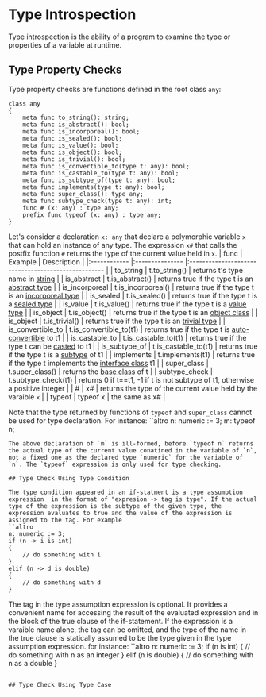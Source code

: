# Type Introspection

Type introspection is the ability of a program to examine the type or properties of a variable at runtime.

## Type Property Checks

Type property checks are functions defined in the root class `any`:
```altro
class any
{
    meta func to_string(): string;
    meta func is_abstract(): bool;
    meta func is_incorporeal(): bool;
    meta func is_sealed(): bool;
    meta func is_value(): bool;
    meta func is_object(): bool;
    meta func is_trivial(): bool;
    meta func is_convertible_to(type t: any): bool;
    meta func is_castable_to(type t: any): bool;
    meta func is_subtype_of(type t: any): bool;
    meta func implements(type t: any): bool;
    meta func super_class(): type any;
    meta func subtype_check(type t: any): int;
    func # (x: any) : type any;
    prefix func typeof (x: any) : type any;
}
```
Let's consider a declaration `x: any` that declare a polymorphic variable `x` that can hold an instance of any type. The expression `x#` that calls the postfix function `#` returns the type of the current value held in `x`.
| func         | Example         |   Description                                       |
|:------------ |:--------------- |:--------------------------------------------------- |
| to_string    | t.to_string()   | returns t's type name in [string](String.md)                   |
| is_abstract  | t.is_abstract() | returns true if the type t is an [abstract type](AbstractClass.md)  |
| is_incorporeal  | t.is_incorporeal() | returns true if the type t is an [incorporeal type](IncorporealClass.md)  |
| is_sealed  | t.is_sealed() | returns true if the type t is a [sealed type](SealedClass.md)  |
| is_value  | t.is_value() | returns true if the type t is a [value type](ValueClass.md)  |
| is_object  | t.is_object() | returns true if the type t is an [object class](Object.md)  |
| is_object  | t.is_trivial() | returns true if the type t is an [trivial type](TrivialType.md)  |
| is_convertible_to  | t.is_convertible_to(t1) | returns true if the type t is [auto-convertible](ConvertibleTypes.md) to t1  |
| is_castable_to  | t.is_castable_to(t1) | returns true if the type t can be [casted](Typecasting.md) to t1  |
| is_subtype_of  | t.is_castable_to(t1) | returns true if the type t is a [subtype](Subtype.md) of t1  |
| implements  | t.implements(t1) | returns true if the type t implements the [interface class](InterfaceClass.md) t1  |
| super_class  | t.super_class() | returns the [base class](Class.md) of t  |
| subtype_check  | t.subtype_check(t1) | returns 0 if t==t1, -1 if t is not subtype of t1, otherwise a positive integer    |
| #  | x# | returns the type of the current value held by the varaible `x`    |
| typeof  | typeof x | the same as x#    |

Note that the type returned by functions of `typeof` and `super_class` cannot be used for type declaration. For instance:
``altro
n: numeric := 3;
m: typeof n;
```
The above declaration of `m` is ill-formed, before `typeof n` returns the actual type of the current value conatined in the variable of `n`, not a fixed one as the declared type `numeric` for the variable of `n`. The `typeof` expression is only used for type checking.

## Type Check Using Type Condition

The type condition appeared in an if-statment is a type assumption expression  in the format of "expresion -> tag is type". If the actual type of the expression is the subtype of the given type, the expression evaluates to true and the value of the expression is assigned to the tag. For example
``altro
n: numeric := 3;
if (n -> i is int)
{
    // do something with i
}
elif (n -> d is double)
{
    // do something with d
}
```
The tag in the type assumption expression is optional. It provides a convenient name for accessing the result of the evaluated expression and in the block of the true clause of the if-statement. If the expression is a varaible name alone, the tag can be omitted, and the type of the name in the true clause is statically assumed to be the type given in the type assumption expression. for instance:
``altro
n: numeric := 3;
if (n is int)
{
    // do something with n as an integer
}
elif (n is double)
{
    // do something with n as a double
}
```

## Type Check Using Type Case



